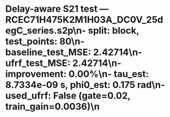 # Delay-aware S21 test — RCEC71H475K2M1H03A_DC0V_25degC_series.s2p\n- split: block, test_points: 80\n- baseline_test_MSE: 2.42714\n- ufrf_test_MSE: 2.42714\n- improvement: 0.00%\n- tau_est: 8.7334e-09 s, phi0_est: 0.175 rad\n- used_ufrf: False (gate=0.02, train_gain=0.0036)\n
